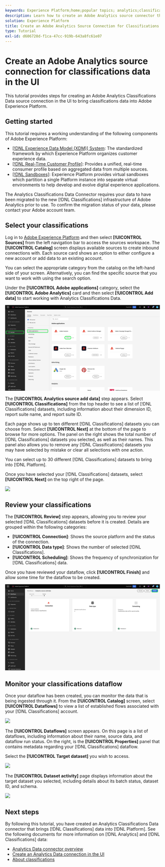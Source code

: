 ```yaml
---
keywords: Experience Platform;home;popular topics; analytics;classifications
description: Learn how to create an Adobe Analytics source connector the UI to bring classifications data into Adobe Experience Platform.
solution: Experience Platform
title: Create an Adobe Analytics Source Connection for Classifications Data in the UI
type: Tutorial
exl-id: d606720d-f1ca-47cc-919b-643a8fc61e07
---
```

# Create an Adobe Analytics source connection for classifications data in the UI

This tutorial provides steps for creating an Adobe Analytics Classifications Data source connection in the UI to bring classifications data into Adobe Experience Platform.

## Getting started

This tutorial requires a working understanding of the following components of Adobe Experience Platform:

*   [[!DNL Experience Data Model (XDM)] System](../../../../../xdm/home.md): The standardized framework by which Experience Platform organizes customer experience data.
*   [[!DNL Real-Time Customer Profile]](../../../../../profile/home.md): Provides a unified, real-time consumer profile based on aggregated data from multiple sources.
*   [[!DNL Sandboxes]](../../../../../sandboxes/home.md): Experience Platform provides virtual sandboxes which partition a single Platform instance into separate virtual environments to help develop and evolve digital experience applications.

The Analytics Classifications Data Connector requires your data to have been migrated to the new [!DNL Classifications] infrastructure of Adobe Analytics prior to use. To confirm the migration status of your data, please contact your Adobe account team.

## Select your classifications

Log in to [Adobe Experience Platform](https://platform.adobe.com) and then select **[!UICONTROL Sources]** from the left navigation bar to access the sources workspace. The **[!UICONTROL Catalog]** screen displays available sources to create inbound connections with. Each source card shows an option to either configure a new account or add data to an existing account.

You can select the appropriate category from the catalog on the left-hand side of your screen. Alternatively, you can find the specific source that you want to work with using the search option.

Under the **[!UICONTROL Adobe applications]** category, select the **[!UICONTROL Adobe Analytics]** card and then select **[!UICONTROL Add data]** to start working with Analytics Classifications Data.

![](../../../../images/tutorials/create/classifications/catalog.png)

The **[!UICONTROL Analytics source add data]** step appears. Select **[!UICONTROL Classifications]** from the top header to see a list of [!DNL Classifications] datasets, including information about their dimension ID, report suite name, and report suite ID.

Each page shows up to ten different [!DNL Classifications] datasets you can choose from. Select **[!UICONTROL Next]** at the bottom of the page to browse for more options. The panel on the right shows the total number of [!DNL Classifications] datasets you selected, as well as their names. This panel also allows you to remove any [!DNL Classifications] datasets you may have selected by mistake or clear all selections with one action.

You can select up to 30 different [!DNL Classifications] datasets to bring into [!DNL Platform].

Once you have selected your [!DNL Classifications] datasets, select **[!UICONTROL Next]** on the top right of the page.

![](../../../../images/tutorials/create/classifications/add-data.png)

## Review your classifications

The **[!UICONTROL Review]** step appears, allowing you to review your selected [!DNL Classifications] datasets before it is created. Details are grouped within the following categories:

* **[!UICONTROL Connection]**: Shows the source platform and the status of the connection.
* **[!UICONTROL Data type]**: Shows the number of selected [!DNL Classifications].
* **[!UICONTROL Scheduling]**: Shows the frequency of synchronization for [!DNL Classifications] data.

Once you have reviewed your dataflow, click **[!UICONTROL Finish]** and allow some time for the dataflow to be created.

![](../../../../images/tutorials/create/classifications/review.png)

## Monitor your classifications dataflow

Once your dataflow has been created, you can monitor the data that is being ingested through it. From the **[!UICONTROL Catalog]** screen, select **[!UICONTROL Dataflows]** to view a list of established flows associated with your [!DNL Classifications] account.

![](../../../../images/tutorials/create/classifications/dataflows.png)

The **[!UICONTROL Dataflows]** screen appears. On this page is a list of dataflows, including information about their name, source data, and dataflow run status. On the right, is the **[!UICONTROL Properties]** panel that contains metadata regarding your [!DNL Classifications] dataflow.

Select the **[!UICONTROL Target dataset]** you wish to access.

![](../../../../images/tutorials/create/classifications/list-of-dataflows.png)

The **[!UICONTROL Dataset activity]** page displays information about the target dataset you selected, including details about its batch status, dataset ID, and schema.

![](../../../../images/tutorials/create/classifications/dataset.png)

## Next steps

By following this tutorial, you have created an Analytics Classifications Data connector that brings [!DNL Classifications] data into [!DNL Platform]. See the following documents for more information on [!DNL Analytics] and [!DNL Classifications] data:

* [Analytics Data connector overview](../../../../connectors/adobe-applications/analytics.md)
* [Create an Analytics Data connection in the UI](./analytics.md)
* [About classifications](https://experienceleague.adobe.com/docs/analytics/components/classifications/c-classifications.html)
